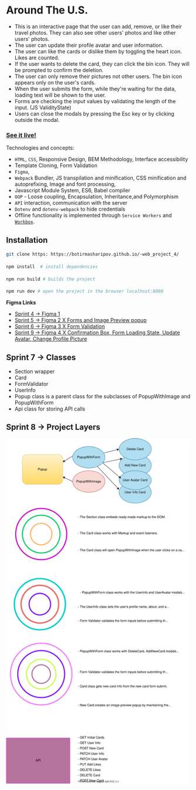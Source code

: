 # Around The U.S.

- This is an interactive page that the user can add, remove, or like their travel photos. They can also see other users' photos and like other users' photos.
- The user can update their profile avatar and user information.
- The user can like the cards or dislike them by toggling the heart icon. Likes are counted.
- If the user wants to delete the card, they can click the bin icon. They will be  prompted to confirm the deletion.
- The user can only remove their pictures not other users. The bin icon appears only on the user's cards.
- When the user submits the form, while they're waiting for the data, loading text will be shown to the user.
- Forms are checking the input values by validating the length of the input. (JS ValidityState)
- Users can close the modals by pressing the Esc key or by clicking outside the modal.

### [See it live!](https://botirmasharipov.github.io/-web_project_4/)

Technologies and concepts:

- `HTML`, `CSS`, Responsive Design, BEM Methodology, Interface accessibility
- Template Cloning, Form Validation
- `Figma`,
- `Webpack` Bundler, JS transpilation and minification, CSS minification and autoprefixing, Image and font processing,
- Javascript Module System, ES6, Babel compiler
- `OOP` - Loose coupling, Encapsulation, Inheritance,and Polymorphism
- `API` interaction, communication with the server
- `Dotenv` and `dotenv-webpack` to hide credentials
- Offline functionality is implemented through `Service Workers` and [`Workbox`](https://developers.google.com/web/tools/workbox/guides/get-started).


## Installation

```bash
git clone https: https://botirmasharipov.github.io/-web_project_4/

npm install  # install dependencies

npm run build # builds the project

npm run dev # open the project in the browser localhost:8080

```


**Figma Links**

- [Sprint 4 -> Figma 1](https://www.figma.com/file/NYoOgIJw6t8pYuN51ceqMo/Sprint-4-Around-The-U.S.-desktop-mobile)
- [Sprint 5 ->  Figma 2 X Forms and Image Preview popup](https://www.figma.com/file/XCcf9aRKy1L0guhQxQPINs/Sprint-5-Around-The-U.S.-desktop-mobile?node-id=0%3A1)
- [Sprint 6 -> Figma 3 X Form Validation](https://www.figma.com/file/fZVKeuZhBNydDFXsfM0m2d/Sprint-6%3A-Around-The-U.S.)
- [Sprint 9 -> Figma 4 X Confirmation Box, Form Loading State, Update Avatar, Change Profile Picture](https://www.figma.com/file/aA7G480LERxFpyY9xskHDb/Sprint-9-Applied-JavaScript?node-id=0%3A1)

## Sprint 7 -> Classes

- Section wrapper
- Card
- FormValidator
- UserInfo
- Popup class is a parent class for the subclasses of PopupWithImage and PopupWithForm
- Api class for storing API calls

## Sprint 8 -> Project Layers

![img](src/images/diagram.svg)
